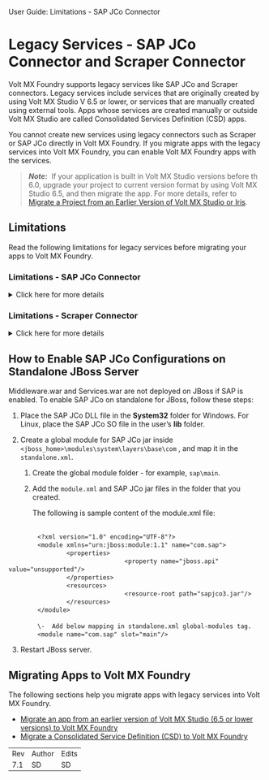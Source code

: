 
User Guide: Limitations - SAP JCo Connector

# Legacy Services - SAP JCo Connector and Scraper Connector

Volt MX Foundry supports legacy services like SAP JCo and Scraper connectors. Legacy services include services that are originally created by using Volt MX Studio V 6.5 or lower, or services that are manually created using external tools. Apps whose services are created manually or outside Volt MX Studio are called Consolidated Services Definition (CSD) apps.

You cannot create new services using legacy connectors such as Scraper or SAP JCo directly in Volt MX Foundry. If you migrate apps with the legacy services into Volt MX Foundry, you can enable Volt MX Foundry apps with the services.

> **_Note:_**  If your application is built in Volt MX Studio versions before th 6.0, upgrade your project to current version format by using Volt MX Studio 6.5, and then migrate the app. For more details, refer to [Migrate a Project from an Earlier Version of Volt MX Studio or Iris](../../../Iris/iris_user_guide/Content/MigrateProjectFromVoltMXStudioOrPrevVerIris.md).

## Limitations

Read the following limitations for legacy services before migrating your apps to Volt MX Foundry.

### Limitations - SAP JCo Connector

<details close markdown="block"><summary>Click here for more details</summary>

- Due to limitations of the SAP JCo connector, Volt MX Foundry does not support middleware and services together to connect to same or different SAP systems on JBoss, and WebSphere. SAP JCo connector can be enabled either on middleware or services.

- When an app that contains an SAP JCo service is migrated, the **Service Type** field is filled in **SAP JCO Legacy** in the [integration](Services.md#integration) tab of the Volt MX Foundry Console, shown below: <br/>

  ![](Resources/Images/Scraper1_617x361.png)

- In the Volt MX Foundry Console, you can publish SAP JCo services like the other services supported in the Volt MX ecosystem.
- You cannot edit SAP JCo services in the Volt MX Foundry Console. If you click the **Settings cogwheel** button for the service, the following app menu appears.  
  <br/>

  ![](Resources/Images/Scraper2.png)

  <br/>

  <p>Note the following supported actions:</p>

  - **Edit** and **Sample code** are not supported.
  - **Clone**, **Unlink**, **Delete**, **Console Access Control**, **Export** are supported. For details, refer to [How to Use Actions on an Existing Integration Service](Manage_Existing_Integration_Services_1.md#context-based-options)

- You cannot view operations of an SAP JCo service in the Volt MX Foundry Console.
- An SAP JCo service is not clickable in Volt MX Foundry Console. You can only access operations for an SAP JCo service via the service definition XML directly. The **Configure Operation** button support is not available in the console.
- You cannot create SAP JCo services in Volt MX Foundry Console.
- For SAP JCo services, when you expand the tree view on the left pane in the integration service designer, no operations will be shown even if operations exist within the service definition XML of an SAP JCo service. The operations can only be accessed from within the XML file.![](Resources/Images/SAPJco_NoOps2_628x314.png)
- While creating an orchestration, object or synchronization service in Foundry 7.x and later, legacy services are not available for linking.
- When an app that contains a Synchronization service referenced by legacy services as data source is migrated, sync scopes can only be viewed in Volt MX Foundry. You cannot edit the sync scopes.
- When an app that contains an Orchestration service referenced by legacy services is migrated, you can only view operations of the Orchestration service in Volt MX Foundry. You cannot edit the Orchestration service.

</details>

### Limitations - Scraper Connector

<details close markdown="block"><summary>Click here for more details</summary>

- For each scraper service, there should be a corresponding dsl file.
- When an app that contains a scraper service is migrated, then the **Service Type** field is filled in **Scraper** in the [integration](Services.md#integration) tab of Volt MX Foundry Console, shown below:  
  <br/>

  ![](Resources/Images/Scraper3_628x318.png)

<br/>

- In Volt MX Foundry Console, you can publish Scraper services like the other services supported in the Volt MX ecosystem.
- You cannot edit scraper services in Volt MX Foundry Console. If you click the **Settings cogwheel** button for the service, the following app menu appears. <br/>

  ![](Resources/Images/Scraper2.png)

  <br/>

  <p>Note the following supported actions:</p>

  - **Edit** and **Sample code** are not supported.
  - **Clone**, **Unlink**, **Delete**, **Audit Logs**, **Console Access Control**, **Export as XML**, and **Export** are supported. For details, refer to [How to Use Actions on an Existing Integration Service](Services.md#ActioninIntegration).

- You cannot view operations of a scraper service in Volt MX Foundry Console.
- Scraper service is not clickable in Volt MX Foundry Console. You can only access operations for a scraper service via the service definition XML directly. The **Configure Operation** button support is not available in the console.
- You cannot create scraper services in Volt MX Foundry Console. To create scraper services, use a version of Volt MX Studio 6.5 or older.
- For scraper services, in the integration service designer, the tree view on the left pane when expanded, it will not show any operations. The operations can only be accessed from within the XML file. <br/>

  ![](Resources/Images/Scrape_NoOps2_625x364.png)

- Ensure that DSL files and the corresponding Java services have the same name. Otherwise, the migration fails.
- While creating an orchestration, object, or synchronization service in Foundry 7.x and later, legacy services are not available for linking.
- When an app that contains a synchronization service referenced by legacy services as a data source is migrated, sync scopes can only be viewed in Volt MX Foundry. You cannot edit the sync scopes.
- When an app that contains an Orchestration service referenced by legacy services is migrated, you can only view operations of the Orchestration service in Volt MX Foundry. You cannot edit the Orchestration service.

  > **_Note:_** Only one property file is allowed. The property file name must match the appID in the scraper servicedef file.

  #### Scraper services with a custom classname

  As custom classnames are no longer supported for scraper services, you must modify the custom classname to `com.voltmx.scrapper.gc.ScrapperJavaService`.

</details>

## How to Enable SAP JCo Configurations on Standalone JBoss Server

Middleware.war and Services.war are not deployed on JBoss if SAP is enabled. To enable SAP JCo on standalone for JBoss, follow these steps:

1.  Place the SAP JCo DLL file in the **System32** folder for Windows. For Linux, place the SAP JCo SO file in the user’s **lib** folder.
2.  Create a global module for SAP JCo jar inside  `<jboss_home>\modules\system\layers\base\com` , and map it in the `standalone.xml`.

    1.  Create the global module folder - for example, `sap\main`.
    2.  Add the `module.xml` and SAP JCo jar files in the folder that you created.

        The following is sample content of the module.xml file:

```

        <?xml version="1.0" encoding="UTF-8"?>
        <module xmlns="urn:jboss:module:1.1" name="com.sap">
                <properties>
                                <property name="jboss.api" value="unsupported"/>
                </properties>
                <resources>
                                <resource-root path="sapjco3.jar"/>
                </resources>
        </module>
          
        \-	Add below mapping in standalone.xml global-modules tag.
        <module name="com.sap" slot="main"/>

```

3.  Restart JBoss server.

## Migrating Apps to Volt MX Foundry

The following sections help you migrate apps with legacy services into Volt MX Foundry.

- [Migrate an app from an earlier version of Volt MX Studio (6.5 or lower versions) to Volt MX Foundry](../../../Iris/iris_user_guide/Content/MigrateProjectFromVoltMXStudioOrPrevVerIris.md)
- [Migrate a Consolidated Service Definition (CSD) to Volt MX Foundry](CSD-LegacySerivce.md)

<table style="margin-left: 0;margin-right: auto;" data-mc-conditions="Default.HTML5 Only"><colgroup><col> <col> <col></colgroup><tbody><tr><td>Rev</td><td>Author</td><td>Edits</td></tr><tr><td>7.1</td><td>SD</td><td>SD</td></tr></tbody></table>








<!-- ### Limitations - SAP JCo Connector

<details close markdown="block"><summary>Click here for more details</summary>

- Due to limitations of the SAP JCo connector, Volt MX Foundry does not support middleware and services together to connect to same or different SAP systems on WebLogic, JBoss, and WebSphere. SAP JCo connector can be enabled either on middleware or services.

- When an app that contains an SAP JCo service is migrated, the **Service Type** field is filled in **SAP JCO Legacy** in the [integration](Services.md#integration) tab of the Volt MX Foundry Console, shown below: <br/> -->